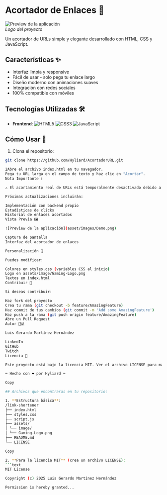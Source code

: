 # Acortador de Enlaces 🔗

![Preview de la aplicación](asset/images/Demo.png)  
*Logo del proyecto*

Un acortador de URLs simple y elegante desarrollado con HTML, CSS y JavaScript.

## Características ✨

- Interfaz limpia y responsive
- Fácil de usar - solo pega tu enlace largo
- Diseño moderno con animaciones suaves
- Integración con redes sociales
- 100% compatible con móviles

## Tecnologías Utilizadas 🛠️

- **Frontend**: 
  ![HTML5](https://img.shields.io/badge/-HTML5-E34F26?logo=html5&logoColor=white)
  ![CSS3](https://img.shields.io/badge/-CSS3-1572B6?logo=css3&logoColor=white)
  ![JavaScript](https://img.shields.io/badge/-JavaScript-F7DF1E?logo=javascript&logoColor=black)

## Cómo Usar 🚀

1. Clona el repositorio:
```bash
git clone https://github.com/Hyliard/AcortadorURL.git

2Abre el archivo index.html en tu navegador.
Pega tu URL larga en el campo de texto y haz clic en "Acortar".
Nota Importante ℹ️

⚠️ El acortamiento real de URLs está temporalmente desactivado debido a restricciones de las APIs públicas. Actualmente funciona como simulador de acortamiento.

Próximas actualizaciones incluirán:

Implementación con backend propio
Estadísticas de clicks
Historial de enlaces acortados
Vista Previa 🖼

![Preview de la aplicación](asset/images/Demo.png) 

Captura de pantalla
Interfaz del acortador de enlaces

Personalización 🎨

Puedes modificar:

Colores en styles.css (variables CSS al inicio)
Logo en assets/image/Gaming-Logo.png
Textos en index.html
Contribuir 🤝

Si deseas contribuir:

Haz fork del proyecto
Crea tu rama (git checkout -b feature/AmazingFeature)
Haz commit de tus cambios (git commit -m 'Add some AmazingFeature')
Haz push a la rama (git push origin feature/AmazingFeature)
Abre un Pull Request
Autor 👨💻

Luis Gerardo Martínez Hernández

LinkedIn
GitHub
Twitch
Licencia 📄

Este proyecto está bajo la licencia MIT. Ver el archivo LICENSE para más detalles.

⌨ Hecho con ❤️ por Hyliard ⌨

Copy

## Archivos que encontraras en tu repositorio:

1. **Estructura básica**:
/link-shortener
├── index.html
├── styles.css
├── script.js
├── assets/
│ └── image/
│ └── Gaming-Logo.png
├── README.md
└── LICENSE

Copy

2. **Para la licencia MIT** (crea un archivo LICENSE):
```text
MIT License

Copyright (c) 2025 Luis Gerardo Martínez Hernández

Permission is hereby granted...
